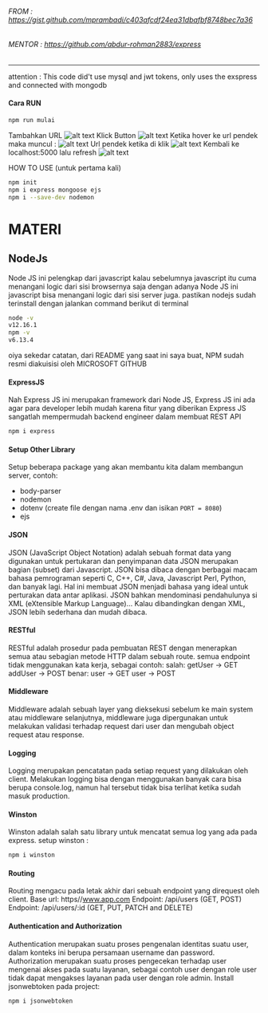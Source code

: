 ###### FROM : https://gist.github.com/mprambadi/c403afcdf24ea31dbafbf8748bec7a36
###### MENTOR : https://github.com/abdur-rohman2883/express
---
attention : This code did't use mysql and jwt tokens, only uses the exspress and connected with mongodb

#### Cara RUN
```sh
npm run mulai
```
Tambahkan URL
![alt text](https://github.com/FirmanDwiP/bitly/1.png "Langkah 1")
Klick Button
![alt text](https://github.com/FirmanDwiP/bitly/2.png "Langkah 2")
Ketika hover ke url pendek maka muncul :
![alt text](https://github.com/FirmanDwiP/bitly/2a.png "Langkah 2a")
Url pendek ketika di klik
![alt text](https://github.com/FirmanDwiP/bitly/3.png "Langkah 3")
Kembali ke localhost:5000 lalu refresh
![alt text](https://github.com/FirmanDwiP/bitly/4.png "Langkah 4")

HOW TO USE (untuk pertama kali)
```sh
npm init
npm i express mongoose ejs
npm i --save-dev nodemon
```
# MATERI
## NodeJs
Node JS ini pelengkap dari javascript kalau sebelumnya javascript itu cuma menangani logic dari sisi browsernya saja dengan adanya Node JS ini javascript bisa menangani logic dari sisi server juga.
pastikan nodejs sudah terinstall dengan jalankan command berikut di terminal
```sh
node -v
v12.16.1
npm -v
v6.13.4
```
oiya sekedar catatan, dari README yang saat ini saya buat, NPM sudah resmi diakuisisi oleh MICROSOFT GITHUB
#### ExpressJS
Nah Express JS ini merupakan framework dari Node JS, Express JS ini ada agar para developer lebih mudah karena fitur yang diberikan Express JS sangatlah mempermudah backend engineer dalam membuat REST API
```sh
npm i express
```

#### Setup Other Library
Setup beberapa package yang akan membantu kita dalam membangun server, contoh:
- body-parser
- nodemon
- dotenv (create file dengan nama .env dan isikan `PORT = 8080`)
- ejs

#### JSON
JSON (JavaScript Object Notation) adalah sebuah format data yang digunakan untuk pertukaran dan penyimpanan data
JSON merupakan bagian (subset) dari Javascript. JSON bisa dibaca dengan berbagai macam bahasa pemrograman seperti C, C++, C#, Java, Javascript Perl, Python, dan banyak lagi.
Hal ini membuat JSON menjadi bahasa yang ideal untuk perturakan data antar aplikasi.
JSON bahkan mendominasi pendahulunya si XML (eXtensible Markup Language)…
Kalau dibandingkan dengan XML, JSON lebih sederhana dan mudah dibaca.

#### RESTful
RESTful adalah prosedur pada pembuatan REST dengan menerapkan semua atau sebagian metode HTTP dalam sebuah route.
semua endpoint tidak menggunakan kata kerja, sebagai contoh:
salah:
getUser	-> GET
addUser -> POST
benar:
user 	-> GET
user	-> POST

#### Middleware
Middleware adalah sebuah layer yang dieksekusi sebelum ke main system atau middleware selanjutnya, middleware juga dipergunakan untuk melakukan validasi terhadap request dari user dan mengubah object request atau response.

#### Logging
Logging merupakan pencatatan pada setiap request yang dilakukan oleh client.
Melakukan logging bisa dengan menggunakan banyak cara bisa berupa console.log, namun hal tersebut tidak bisa terlihat ketika sudah masuk production.

#### Winston
Winston adalah salah satu library untuk mencatat semua log yang ada pada express.
setup winston : 
```sh
npm i winston
```

#### Routing
Routing mengacu pada letak akhir dari sebuah endpoint yang direquest oleh client.
Base url: https//www.app.com
Endpoint: /api/users (GET, POST)
Endpoint: /api/users/:id (GET, PUT, PATCH and DELETE)

#### Authentication and Authorization
Authentication merupakan suatu proses pengenalan identitas suatu user, dalam konteks ini berupa persamaan username dan password.
Authorization merupakan suatu proses pengecekan terhadap user mengenai akses pada suatu layanan, sebagai contoh user dengan role user tidak dapat mengakses layanan pada user dengan role admin.
Install jsonwebtoken pada project: 
```sh
npm i jsonwebtoken
```
